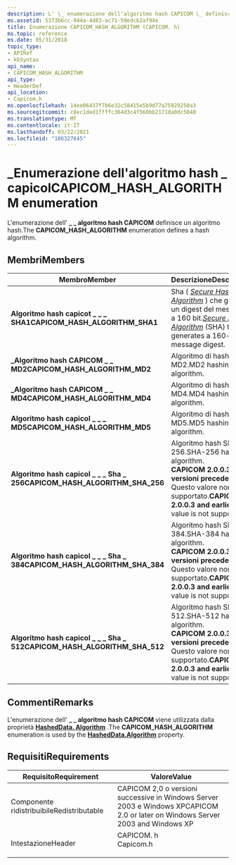 ```yaml
---
description: L' \_ enumerazione dell'algoritmo hash CAPICOM \_ definisce un algoritmo hash.
ms.assetid: 5373b6cc-944a-4d83-ac71-59edcb2af94e
title: Enumerazione CAPICOM_HASH_ALGORITHM (CAPICOM. h)
ms.topic: reference
ms.date: 05/31/2018
topic_type:
- APIRef
- kbSyntax
api_name:
- CAPICOM_HASH_ALGORITHM
api_type:
- HeaderDef
api_location:
- Capicom.h
ms.openlocfilehash: 14ee06437f7b6e32c58415e5b9d77a75929250a3
ms.sourcegitcommit: c8ec1ded1ffffc364d3c4f560bb2171da0dc5040
ms.translationtype: MT
ms.contentlocale: it-IT
ms.lasthandoff: 03/22/2021
ms.locfileid: "106327645"
---
```

# <a name="capicom_hash_algorithm-enumeration"></a><span data-ttu-id="b1e31-103">\_Enumerazione dell'algoritmo hash \_ capicol</span><span class="sxs-lookup"><span data-stu-id="b1e31-103">CAPICOM\_HASH\_ALGORITHM enumeration</span></span>

<span data-ttu-id="b1e31-104">L'enumerazione dell' **\_ \_ algoritmo hash CAPICOM** definisce un algoritmo hash.</span><span class="sxs-lookup"><span data-stu-id="b1e31-104">The **CAPICOM\_HASH\_ALGORITHM** enumeration defines a hash algorithm.</span></span>

## <a name="members"></a><span data-ttu-id="b1e31-105">Membri</span><span class="sxs-lookup"><span data-stu-id="b1e31-105">Members</span></span>



| <span data-ttu-id="b1e31-106">Membro</span><span class="sxs-lookup"><span data-stu-id="b1e31-106">Member</span></span>                                 | <span data-ttu-id="b1e31-107">Descrizione</span><span class="sxs-lookup"><span data-stu-id="b1e31-107">Description</span></span>                                                                                                                                                                 | <span data-ttu-id="b1e31-108">Valore</span><span class="sxs-lookup"><span data-stu-id="b1e31-108">Value</span></span> |
|----------------------------------------|-----------------------------------------------------------------------------------------------------------------------------------------------------------------------------|-------|
| <span data-ttu-id="b1e31-109">**Algoritmo hash capicot \_ \_ \_ SHA1**</span><span class="sxs-lookup"><span data-stu-id="b1e31-109">**CAPICOM\_HASH\_ALGORITHM\_SHA1**</span></span>     | <span data-ttu-id="b1e31-110">Sha ( [*Secure Hash Algorithm*](../secgloss/s-gly.md) ) che genera un digest del messaggio a 160 bit.</span><span class="sxs-lookup"><span data-stu-id="b1e31-110">[*Secure Hash Algorithm*](../secgloss/s-gly.md) (SHA) that generates a 160-bit message digest.</span></span><br/> | <span data-ttu-id="b1e31-111">0</span><span class="sxs-lookup"><span data-stu-id="b1e31-111">0</span></span>     |
| <span data-ttu-id="b1e31-112">**\_Algoritmo hash CAPICOM \_ \_ MD2**</span><span class="sxs-lookup"><span data-stu-id="b1e31-112">**CAPICOM\_HASH\_ALGORITHM\_MD2**</span></span>      | <span data-ttu-id="b1e31-113">Algoritmo di hash MD2.</span><span class="sxs-lookup"><span data-stu-id="b1e31-113">MD2 hashing algorithm.</span></span><br/>                                                                                                                                           | <span data-ttu-id="b1e31-114">1</span><span class="sxs-lookup"><span data-stu-id="b1e31-114">1</span></span>     |
| <span data-ttu-id="b1e31-115">**\_Algoritmo hash CAPICOM \_ \_ MD4**</span><span class="sxs-lookup"><span data-stu-id="b1e31-115">**CAPICOM\_HASH\_ALGORITHM\_MD4**</span></span>      | <span data-ttu-id="b1e31-116">Algoritmo di hash MD4.</span><span class="sxs-lookup"><span data-stu-id="b1e31-116">MD4 hashing algorithm.</span></span><br/>                                                                                                                                           | <span data-ttu-id="b1e31-117">2</span><span class="sxs-lookup"><span data-stu-id="b1e31-117">2</span></span>     |
| <span data-ttu-id="b1e31-118">**Algoritmo hash capicol \_ \_ \_ MD5**</span><span class="sxs-lookup"><span data-stu-id="b1e31-118">**CAPICOM\_HASH\_ALGORITHM\_MD5**</span></span>      | <span data-ttu-id="b1e31-119">Algoritmo di hash MD5.</span><span class="sxs-lookup"><span data-stu-id="b1e31-119">MD5 hashing algorithm.</span></span><br/>                                                                                                                                           | <span data-ttu-id="b1e31-120">3</span><span class="sxs-lookup"><span data-stu-id="b1e31-120">3</span></span>     |
| <span data-ttu-id="b1e31-121">**Algoritmo hash capicol \_ \_ \_ Sha \_ 256**</span><span class="sxs-lookup"><span data-stu-id="b1e31-121">**CAPICOM\_HASH\_ALGORITHM\_SHA\_256**</span></span> | <span data-ttu-id="b1e31-122">Algoritmo hash SHA-256.</span><span class="sxs-lookup"><span data-stu-id="b1e31-122">SHA-256 hash algorithm.</span></span><br/> <span data-ttu-id="b1e31-123">**CAPICOM 2.0.0.3 e versioni precedenti:** Questo valore non è supportato.</span><span class="sxs-lookup"><span data-stu-id="b1e31-123">**CAPICOM 2.0.0.3 and earlier:** This value is not supported.</span></span><br/>                                                                 | <span data-ttu-id="b1e31-124">4</span><span class="sxs-lookup"><span data-stu-id="b1e31-124">4</span></span>     |
| <span data-ttu-id="b1e31-125">**Algoritmo hash capicol \_ \_ \_ Sha \_ 384**</span><span class="sxs-lookup"><span data-stu-id="b1e31-125">**CAPICOM\_HASH\_ALGORITHM\_SHA\_384**</span></span> | <span data-ttu-id="b1e31-126">Algoritmo hash SHA-384.</span><span class="sxs-lookup"><span data-stu-id="b1e31-126">SHA-384 hash algorithm.</span></span><br/> <span data-ttu-id="b1e31-127">**CAPICOM 2.0.0.3 e versioni precedenti:** Questo valore non è supportato.</span><span class="sxs-lookup"><span data-stu-id="b1e31-127">**CAPICOM 2.0.0.3 and earlier:** This value is not supported.</span></span><br/>                                                                 | <span data-ttu-id="b1e31-128">5</span><span class="sxs-lookup"><span data-stu-id="b1e31-128">5</span></span>     |
| <span data-ttu-id="b1e31-129">**Algoritmo hash capicol \_ \_ \_ Sha \_ 512**</span><span class="sxs-lookup"><span data-stu-id="b1e31-129">**CAPICOM\_HASH\_ALGORITHM\_SHA\_512**</span></span> | <span data-ttu-id="b1e31-130">Algoritmo hash SHA-512.</span><span class="sxs-lookup"><span data-stu-id="b1e31-130">SHA-512 hash algorithm.</span></span><br/> <span data-ttu-id="b1e31-131">**CAPICOM 2.0.0.3 e versioni precedenti:** Questo valore non è supportato.</span><span class="sxs-lookup"><span data-stu-id="b1e31-131">**CAPICOM 2.0.0.3 and earlier:** This value is not supported.</span></span><br/>                                                                 | <span data-ttu-id="b1e31-132">6</span><span class="sxs-lookup"><span data-stu-id="b1e31-132">6</span></span>     |



## <a name="remarks"></a><span data-ttu-id="b1e31-133">Commenti</span><span class="sxs-lookup"><span data-stu-id="b1e31-133">Remarks</span></span>

<span data-ttu-id="b1e31-134">L'enumerazione dell' **\_ \_ algoritmo hash CAPICOM** viene utilizzata dalla proprietà [**HashedData. Algorithm**](hasheddata-algorithm.md) .</span><span class="sxs-lookup"><span data-stu-id="b1e31-134">The **CAPICOM\_HASH\_ALGORITHM** enumeration is used by the [**HashedData.Algorithm**](hasheddata-algorithm.md) property.</span></span>

## <a name="requirements"></a><span data-ttu-id="b1e31-135">Requisiti</span><span class="sxs-lookup"><span data-stu-id="b1e31-135">Requirements</span></span>



| <span data-ttu-id="b1e31-136">Requisito</span><span class="sxs-lookup"><span data-stu-id="b1e31-136">Requirement</span></span> | <span data-ttu-id="b1e31-137">Valore</span><span class="sxs-lookup"><span data-stu-id="b1e31-137">Value</span></span> |
|----------------------------|--------------------------------------------------------------------------------------|
| <span data-ttu-id="b1e31-138">Componente ridistribuibile</span><span class="sxs-lookup"><span data-stu-id="b1e31-138">Redistributable</span></span><br/> | <span data-ttu-id="b1e31-139">CAPICOM 2,0 o versioni successive in Windows Server 2003 e Windows XP</span><span class="sxs-lookup"><span data-stu-id="b1e31-139">CAPICOM 2.0 or later on Windows Server 2003 and Windows XP</span></span><br/>                |
| <span data-ttu-id="b1e31-140">Intestazione</span><span class="sxs-lookup"><span data-stu-id="b1e31-140">Header</span></span><br/>          | <dl> <span data-ttu-id="b1e31-141"><dt>CAPICOM. h</dt></span><span class="sxs-lookup"><span data-stu-id="b1e31-141"><dt>Capicom.h</dt></span></span> </dl> |



 

 
